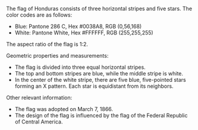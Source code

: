 The flag of Honduras consists of three horizontal stripes and five stars. The color codes are as follows:

- Blue: Pantone 286 C, Hex #0038A8, RGB (0,56,168)
- White: Pantone White, Hex #FFFFFF, RGB (255,255,255)

The aspect ratio of the flag is 1:2.

Geometric properties and measurements:
- The flag is divided into three equal horizontal stripes.
- The top and bottom stripes are blue, while the middle stripe is white.
- In the center of the white stripe, there are five blue, five-pointed stars forming an X pattern. Each star is equidistant from its neighbors.

Other relevant information:
- The flag was adopted on March 7, 1866.
- The design of the flag is influenced by the flag of the Federal Republic of Central America.